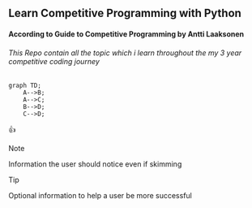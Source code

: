 ## Learn Competitive Programming with Python

#### According to Guide to Competitive Programming by Antti Laaksonen

###### This Repo contain all the topic which i learn throughout the my 3 year competitive coding journey

```mermaid
graph TD;
    A-->B;
    A-->C;
    B-->D;
    C-->D;
```

👍

> [!NOTE]
> Information the user should notice even if skimming

> [!TIP]
> Optional information to help a user be more successful
